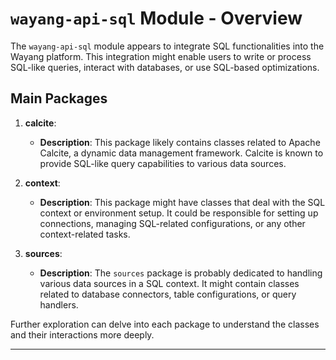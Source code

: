 
<!--
  Licensed to the Apache Software Foundation (ASF) under one or more
  contributor license agreements.  See the NOTICE file distributed with
  this work for additional information regarding copyright ownership.
  The ASF licenses this file to You under the Apache License, Version 2.0
  (the "License"); you may not use this file except in compliance with
  the License.  You may obtain a copy of the License at

      http://www.apache.org/licenses/LICENSE-2.0

  Unless required by applicable law or agreed to in writing, software
  distributed under the License is distributed on an "AS IS" BASIS,
  WITHOUT WARRANTIES OR CONDITIONS OF ANY KIND, either express or implied.
  See the License for the specific language governing permissions and
  limitations under the License.
-->
# `wayang-api-sql` Module - Overview

The `wayang-api-sql` module appears to integrate SQL functionalities into the Wayang platform. This integration might enable users to write or process SQL-like queries, interact with databases, or use SQL-based optimizations. 

## Main Packages

1. **calcite**: 
    - **Description**: This package likely contains classes related to Apache Calcite, a dynamic data management framework. Calcite is known to provide SQL-like query capabilities to various data sources.

2. **context**: 
    - **Description**: This package might have classes that deal with the SQL context or environment setup. It could be responsible for setting up connections, managing SQL-related configurations, or any other context-related tasks.

3. **sources**: 
    - **Description**: The `sources` package is probably dedicated to handling various data sources in a SQL context. It might contain classes related to database connectors, table configurations, or query handlers.

Further exploration can delve into each package to understand the classes and their interactions more deeply.

---


